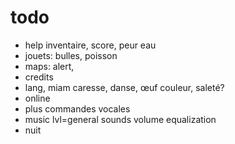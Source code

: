 # todo
- help inventaire, score, peur eau
- jouets: bulles, poisson
- maps: alert, 
- credits
- lang, miam caresse, danse, œuf couleur, saleté?
- online
- plus commandes vocales
- music lvl=general sounds volume equalization
- nuit